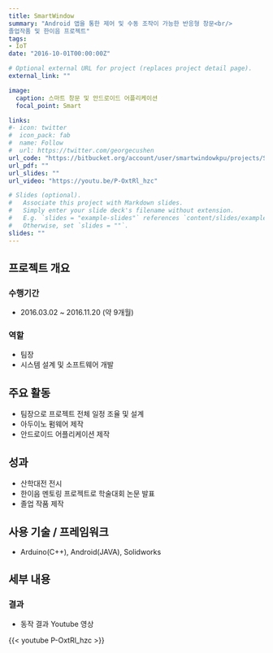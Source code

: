 ```yaml
---
title: SmartWindow
summary: "Android 앱을 통한 제어 및 수동 조작이 가능한 반응형 창문<br/>
졸업작품 및 한이음 프로젝트"
tags:
- IoT
date: "2016-10-01T00:00:00Z"

# Optional external URL for project (replaces project detail page).
external_link: ""

image:
  caption: 스마트 창문 및 안드로이드 어플리케이션
  focal_point: Smart

links:
#- icon: twitter
#  icon_pack: fab
#  name: Follow
#  url: https://twitter.com/georgecushen
url_code: "https://bitbucket.org/account/user/smartwindowkpu/projects/SMAR"
url_pdf: ""
url_slides: ""
url_video: "https://youtu.be/P-OxtRl_hzc"

# Slides (optional).
#   Associate this project with Markdown slides.
#   Simply enter your slide deck's filename without extension.
#   E.g. `slides = "example-slides"` references `content/slides/example-slides.md`.
#   Otherwise, set `slides = ""`.
slides: ""
---
```


## 프로젝트 개요
### 수행기간
* 2016.03.02 ~ 2016.11.20 (약 9개월)

### 역할
* 팀장
* 시스템 설계 및 소프트웨어 개발

## 주요 활동
* 팀장으로 프로젝트 전체 일정 조율 및 설계
* 아두이노 펌웨어 제작
* 안드로이드 어플리케이션 제작

## 성과
* 산학대전 전시
* 한이음 멘토링 프로젝트로 학술대회 논문 발표
* 졸업 작품 제작

## 사용 기술 / 프레임워크
* Arduino(C++), Android(JAVA), Solidworks

## 세부 내용

### 결과

* 동작 결과 Youtube 영상

{{< youtube P-OxtRl_hzc >}}